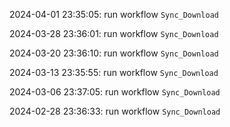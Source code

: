 2024-04-01 23:35:05: run workflow `Sync_Download` 

2024-03-28 23:36:01: run workflow `Sync_Download` 

2024-03-20 23:36:10: run workflow `Sync_Download` 

2024-03-13 23:35:55: run workflow `Sync_Download` 

2024-03-06 23:37:05: run workflow `Sync_Download` 

2024-02-28 23:36:33: run workflow `Sync_Download` 


